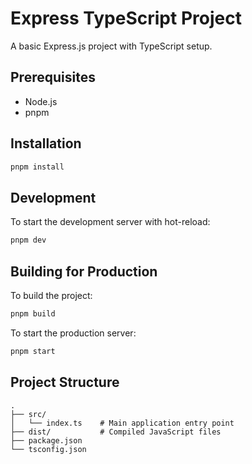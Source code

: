 # Express TypeScript Project

A basic Express.js project with TypeScript setup.

## Prerequisites

- Node.js
- pnpm

## Installation

```bash
pnpm install
```

## Development

To start the development server with hot-reload:

```bash
pnpm dev
```

## Building for Production

To build the project:

```bash
pnpm build
```

To start the production server:

```bash
pnpm start
```

## Project Structure

```
.
├── src/
│   └── index.ts    # Main application entry point
├── dist/           # Compiled JavaScript files
├── package.json
└── tsconfig.json
```